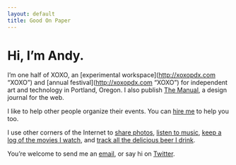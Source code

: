 ```yaml
---
layout: default
title: Good On Paper
---
```


# Hi, I’m Andy. 

I’m one half of XOXO, an [experimental workspace](http://xoxopdx.com “XOXO”) and [annual festival](http://xoxopdx.com “XOXO”) for independent art and technology in Portland, Oregon. I also publish [The Manual](http://themanual.org "The Manual"), a design journal for the web. 

I like to help other people organize their events. You can [hire me](http://andymcmillan.is) to help you too.

I use other corners of the Internet to [share photos](http://instagram.com/goodonpaper), [listen to music](http://www.rdio.com/people/goodonpaper/), [keep a log of the movies I watch](http://letterboxd.com/andymcmillan), and [track all the delicious beer I drink](https://untappd.com/user/andymcmillan). 

You’re welcome to send me an [email](mailto:andy@goodonpaper.com), or say hi on [Twitter](http://twitter.com/andymcmillan).
